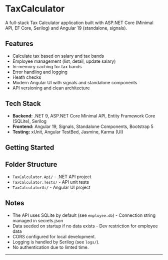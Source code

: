 # TaxCalculator

A full-stack Tax Calculator application built with ASP.NET Core (Minimal API, EF Core, Serilog) and Angular 19 (standalone, signals).

## Features
- Calculate tax based on salary and tax bands
- Employee management (list, detail, update salary)
- In-memory caching for tax bands
- Error handling and logging
- Heath checks
- Modern Angular UI with signals and standalone components
- API versioning and clean architecture

## Tech Stack
- **Backend:** .NET 9, ASP.NET Core Minimal API, Entity Framework Core (SQLite), Serilog
- **Frontend:** Angular 19, Signals, Standalone Components, Bootstrap 5
- **Testing:** xUnit, Angular TestBed, Jasmine, Karma (UI)

## Getting Started

## Folder Structure
- `TaxCalculator.Api/` - .NET API project
- `TaxCalculator.Tests/` - API unit tests
- `TaxCalculatorUi/` - Angular UI project

## Notes
- The API uses SQLite by default (see `employee.db`) - Connection string managed in secrets.json
- Data seeded on startup if no data exists - Dev restriction for employee data
- CORS configured for local development.
- Logging is handled by Serilog (see `logs/`).
- No authentication due to limted time.
---
